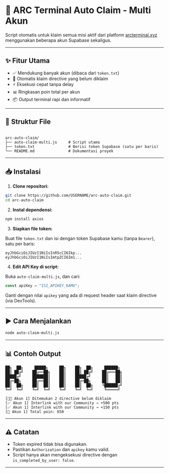 
# 🔗 ARC Terminal Auto Claim - Multi Akun

Script otomatis untuk klaim semua misi aktif dari platform [arcterminal.xyz](https://arcterminal.xyz) menggunakan beberapa akun Supabase sekaligus.

---

## ✨ Fitur Utama

- ✅ Mendukung banyak akun (dibaca dari `token.txt`)
- 🔄 Otomatis klaim directive yang belum diklaim
- ⚡ Eksekusi cepat tanpa delay
- 📊 Ringkasan poin total per akun
- 📦 Output terminal rapi dan informatif

---

## 📁 Struktur File

```

arc-auto-claim/
├── auto-claim-multi.js     # Script utama
├── token.txt               # Berisi token Supabase (satu per baris)
└── README.md               # Dokumentasi proyek

````

---

## 📥 Instalasi

1. **Clone repositori:**

```bash
git clone https://github.com/USERNAME/arc-auto-claim.git
cd arc-auto-claim
````

2. **Instal dependensi:**

```bash
npm install axios
```

3. **Siapkan file token:**

Buat file `token.txt` dan isi dengan token Supabase kamu (tanpa `Bearer`), satu per baris:

```
eyJhbGciOiJIUzI1NiIsInR5cCI6Ikp...
eyJhbGciOiJIUzI1NiIsImtpZCI6Im1...
```

4. **Edit API Key di script:**

Buka `auto-claim-multi.js`, dan cari:

```js
const apiKey = "ISI_APIKEY_KAMU";
```

Ganti dengan nilai `apikey` yang ada di request header saat klaim directive (via DevTools).

---

## ▶️ Cara Menjalankan

```bash
node auto-claim-multi.js
```

---

## 📊 Contoh Output

```
██╗  ██╗     █████╗     ██╗    ██╗  ██╗     ██████╗ 
██║ ██╔╝    ██╔══██╗    ██║    ██║ ██╔╝    ██╔═══██╗
█████╔╝     ███████║    ██║    █████╔╝     ██║   ██║
██╔═██╗     ██╔══██║    ██║    ██╔═██╗     ██║   ██║
██║  ██╗    ██║  ██║    ██║    ██║  ██╗    ╚██████╔╝
╚═╝  ╚═╝    ╚═╝  ╚═╝    ╚═╝    ╚═╝  ╚═╝     ╚═════╝ 

[🧑‍🚀 Akun 1] Ditemukan 2 directive belum diklaim
[✅ Akun 1] Interlink with our Community → +500 pts
[✅ Akun 1] Interlink with our Community → +150 pts
[🎯 Akun 1] Total poin: 650
```

---

## ⚠️ Catatan

* Token expired tidak bisa digunakan.
* Pastikan `Authorization` dan `apikey` kamu valid.
* Script hanya akan mengeksekusi directive dengan `is_completed_by_user: false`.

---



